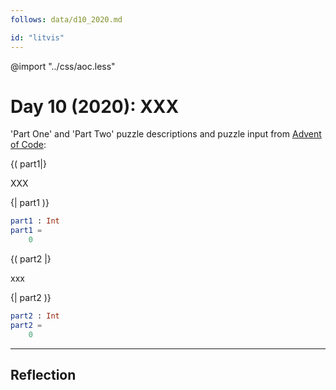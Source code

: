```yaml
---
follows: data/d10_2020.md

id: "litvis"
---
```


@import "../css/aoc.less"

# Day 10 (2020): XXX

'Part One' and 'Part Two' puzzle descriptions and puzzle input from [Advent of Code](https://adventofcode.com/2020/day/10):

{( part1|}

XXX

{| part1 )}

```elm {l r}
part1 : Int
part1 =
    0
```

{( part2 |}

xxx

{| part2 )}

```elm {l r}
part2 : Int
part2 =
    0
```

---

## Reflection
